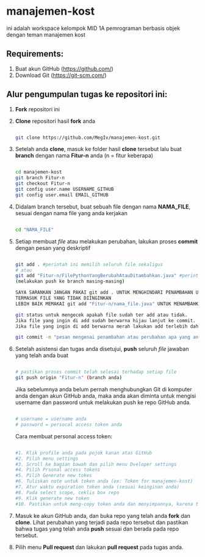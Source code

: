 # manajemen-kost
ini adalah workspace kelompok  MID 1A pemrograman berbasis objek dengan teman manajemen kost

## Requirements:
1. Buat akun GitHub (https://github.com/)
2. Download Git (https://git-scm.com/)

## Alur pengumpulan tugas ke repositori ini:

1. **Fork** repositori ini

2. **Clone** repositori hasil **fork** anda

   ```sh

   git clone https://github.com/MegIv/manajemen-kost.git

   ```

3. Setelah anda **clone**, masuk ke folder hasil **clone** tersebut lalu buat **branch** dengan nama **Fitur-n** anda (n = fitur keberapa)

   ```sh

   cd manajemen-kost
   git branch Fitur-n
   git checkout Fitur-n
   git config user.name USERNAME_GITHUB
   git config user.email EMAIL_GITHUB

   ```

5. Didalam branch tersebut, buat sebuah file dengan nama **NAMA_FILE**, sesuai dengan nama file yang anda kerjakan
   ```sh

   cd "NAMA_FILE"
   

   ```

8. Setiap membuat _file_ atau melakukan perubahan, lakukan proses **commit** dengan pesan yang deskriptif

   ```sh

   git add . #perintah ini memilih seluruh file sekaligus
   # atau
   git add "Fitur-n/FilePythonYangBerubahAtauDitambahkan.java" #perintah ini memilih file tertentu
   (melakukan push ke branch masing-masing)
   
   SAYA SARANKAN JANGAN PAKAI git add . UNTUK MENGHINDARI PENAMBAHAN UNTUK SEMUA FILE
   TERMASUK FILE YANG TIDAK DIINGINKAN
   LEBIH BAIK MEMAKAI git add "Fitur-n/nama_file.java" UNTUK MENAMBAHKAN FILE
   
   git status untuk mengecek apakah file sudah ter add atau tidak.
   Jika file yang ingin di add sudah berwarna hijau lanjut ke commit.
   Jika file yang ingin di add berwarna merah lakukan add terlebih dahulu
   
   git commit -m "pesan mengenai penambahan atau perubahan apa yang anda lakukan"
   
   ```

8. Setelah asistensi dan tugas anda disetujui, **push** seluruh _file_ jawaban yang telah anda buat

   ```sh

   # pastikan proses commit telah selesai terhadap setiap file
   git push origin "Fitur-n" (branch anda)

   ```
   
   Jika sebelumnya anda belum pernah menghubungkan Git di komputer anda dengan akun GitHub anda, maka anda akan diminta untuk mengisi username dan password untuk
   melakukan push ke repo GitHub anda.
   ```sh

   # username = username anda
   # password = persocal access token anda

   ```
   
   Cara membuat personal access token:
   ```sh
   
   #1. Klik profile anda pada pojok kanan atas GitHub
   #2. Pilih menu settings
   #3. Scroll ke bagian bawah dan pilih menu Dveloper settings
   #4. Pilih Prsonal access tokens
   #5. Pilih Generate new tokes
   #6. Tuliskan note untuk token anda (ex: Token for manajemen-kost)
   #7. Atur waktu expiration token anda (sesuai keinginan anda)
   #8. Pada select scope, ceklis box repo
   #9. Klik generate new token
   #10. Pastikan untuk meng-copy token anda dan menyimpannya, karena token hanya bisa diliat sekali (*Jika hilang, buat token baru)

   ```
   
9. Masuk ke akun GitHub anda, dan buka repo yang telah anda **fork** dan **clone**. Lihat perubahan yang terjadi pada repo tersebut dan pastikan bahwa tugas yang
   telah anda **push** sesuai dan berada pada repo tersebut.
   
10. Pilih menu **Pull request** dan lakukan **pull request** pada tugas anda.
